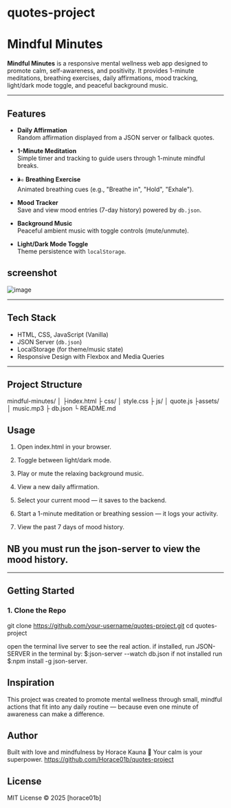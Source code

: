 # quotes-project

#  Mindful Minutes

**Mindful Minutes** is a responsive mental wellness web app designed to promote calm, self-awareness, and positivity. It provides 1-minute meditations, breathing exercises, daily affirmations, mood tracking, light/dark mode toggle, and peaceful background music.

---

##  Features

-  **Daily Affirmation**  
  Random affirmation displayed from a JSON server or fallback quotes.

-  **1-Minute Meditation**  
  Simple timer and tracking to guide users through 1-minute mindful breaks.

- 🌬 **Breathing Exercise**  
  Animated breathing cues (e.g., "Breathe in", "Hold", "Exhale").

-  **Mood Tracker**  
  Save and view mood entries (7-day history) powered by `db.json`.

-  **Background Music**  
  Peaceful ambient music with toggle controls (mute/unmute).

-  **Light/Dark Mode Toggle**  
  Theme persistence with `localStorage`.

## screenshot
![image](https://github.com/user-attachments/assets/23094cd0-323b-4d94-9556-f6e56acd81b4)


---

## Tech Stack

- HTML, CSS, JavaScript (Vanilla)
- JSON Server (`db.json`)
- LocalStorage (for theme/music state)
- Responsive Design with Flexbox and Media Queries

---

## Project Structure

mindful-minutes/
│
├index.html
├ css/
│  style.css
├ js/
│  quote.js
├assets/
│  music.mp3
├ db.json
└ README.md

## Usage
1. Open index.html in your browser.

2. Toggle between light/dark mode.

3. Play or mute the relaxing background music.

4. View a new daily affirmation.

5. Select your current mood — it saves to the backend.

6. Start a 1-minute meditation or breathing session — it logs your activity.

7. View the past 7 days of mood history.
## NB you must run the json-server to view the mood history.



---

## Getting Started

### 1. Clone the Repo
git clone https://github.com/your-username/quotes-project.git
cd quotes-project

open the terminal live server to see the real action.
if installed, run JSON-SERVER in the terminal by: $:json-server --watch db.json
if not installed run $:npm install -g json-server.


## Inspiration
This project was created to promote mental wellness through small, mindful actions that fit into any daily routine — because even one minute of awareness can make a difference.

## Author
Built with love and mindfulness by Horace Kauna 💚
Your calm is your superpower.
https://github.com/Horace01b/quotes-project

## License
MIT License © 2025 [horace01b]


